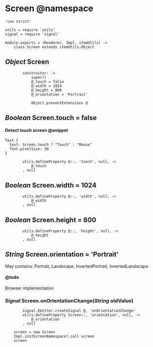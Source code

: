Screen @namespace
======

	'use strict'

	utils = require 'utils'
	signal = require 'signal'

	module.exports = (Renderer, Impl, itemUtils) ->
		class Screen extends itemUtils.Object

*Object* Screen
---------------

			constructor: ->
				super()
				@_touch = false
				@_width = 1024
				@_height = 800
				@_orientation = 'Portrait'

				Object.preventExtensions @

*Boolean* Screen.touch = false
------------------------------

#### Detect touch screen @snippet

```style
Text {
  text: Screen.touch ? "Touch" : "Mouse"
  font.pixelSize: 30
}
```

			utils.defineProperty @::, 'touch', null, ->
				@_touch
			, null

*Boolean* Screen.width = 1024
-----------------------------

			utils.defineProperty @::, 'width', null, ->
				@_width
			, null

*Boolean* Screen.height = 800
-----------------------------

			utils.defineProperty @::, 'height', null, ->
				@_height
			, null

*String* Screen.orientation = 'Portrait'
----------------------------------------

May contains: Portrait, Landscape, InvertedPortrait, InvertedLandscape

#### @todo

Browser implementation 

### *Signal* Screen.onOrientationChange(*String* oldValue)

			signal.Emitter.createSignal @, 'onOrientationChange'
			utils.defineProperty Screen::, 'orientation', null, ->
				@_orientation
			, null

		screen = new Screen
		Impl.initScreenNamespace?.call screen
		screen
